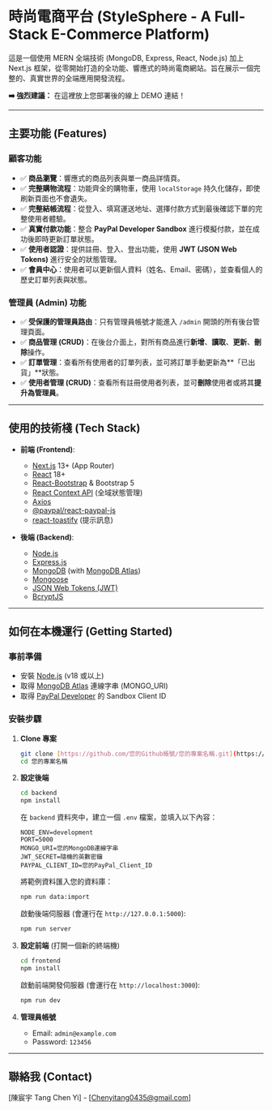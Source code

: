 # 時尚電商平台 (StyleSphere - A Full-Stack E-Commerce Platform)

這是一個使用 MERN 全端技術 (MongoDB, Express, React, Node.js) 加上 Next.js 框架，從零開始打造的全功能、響應式的時尚電商網站。旨在展示一個完整的、真實世界的全端應用開發流程。

**➡️ 強烈建議：** 在這裡放上您部署後的線上 DEMO 連結！

---
## 主要功能 (Features)

### 顧客功能
- ✅ **商品瀏覽**：響應式的商品列表與單一商品詳情頁。
- ✅ **完整購物流程**：功能齊全的購物車，使用 `localStorage` 持久化儲存，即使刷新頁面也不會遺失。
- ✅ **完整結帳流程**：從登入、填寫運送地址、選擇付款方式到最後確認下單的完整使用者體驗。
- ✅ **真實付款功能**：整合 **PayPal Developer Sandbox** 進行模擬付款，並在成功後即時更新訂單狀態。
- ✅ **使用者認證**：提供註冊、登入、登出功能，使用 **JWT (JSON Web Tokens)** 進行安全的狀態管理。
- ✅ **會員中心**：使用者可以更新個人資料（姓名、Email、密碼），並查看個人的歷史訂單列表與狀態。

### 管理員 (Admin) 功能
- ✅ **受保護的管理員路由**：只有管理員帳號才能進入 `/admin` 開頭的所有後台管理頁面。
- ✅ **商品管理 (CRUD)**：在後台介面上，對所有商品進行**新增**、**讀取**、**更新**、**刪除**操作。
- ✅ **訂單管理**：查看所有使用者的訂單列表，並可將訂單手動更新為**「已出貨」**狀態。
- ✅ **使用者管理 (CRUD)**：查看所有註冊使用者列表，並可**刪除**使用者或將其**提升為管理員**。

---

## 使用的技術棧 (Tech Stack)

* **前端 (Frontend)**:
    * [Next.js](https://nextjs.org/) 13+ (App Router)
    * [React](https://reactjs.org/) 18+
    * [React-Bootstrap](https://react-bootstrap.github.io/) & Bootstrap 5
    * [React Context API](https://reactjs.org/docs/context.html) (全域狀態管理)
    * [Axios](https://axios-http.com/)
    * [@paypal/react-paypal-js](https://www.npmjs.com/package/@paypal/react-paypal-js)
    * [react-toastify](https://fkhadra.github.io/react-toastify/introduction/) (提示訊息)

* **後端 (Backend)**:
    * [Node.js](https://nodejs.org/)
    * [Express.js](https://expressjs.com/)
    * [MongoDB](https://www.mongodb.com/) (with [MongoDB Atlas](https://www.mongodb.com/cloud/atlas))
    * [Mongoose](https://mongoosejs.com/)
    * [JSON Web Tokens (JWT)](https://jwt.io/)
    * [BcryptJS](https://github.com/dcodeIO/bcrypt.js)

---

## 如何在本機運行 (Getting Started)

### **事前準備**
* 安裝 [Node.js](https://nodejs.org/) (v18 或以上)
* 取得 [MongoDB Atlas](https://www.mongodb.com/cloud/atlas) 連線字串 (MONGO_URI)
* 取得 [PayPal Developer](https://developer.paypal.com/dashboard/) 的 Sandbox Client ID

### **安裝步驟**

1.  **Clone 專案**
    ```bash
    git clone [https://github.com/您的Github帳號/您的專案名稱.git](https://github.com/您的Github帳號/您的專案名稱.git)
    cd 您的專案名稱
    ```

2.  **設定後端**
    ```bash
    cd backend
    npm install
    ```
    在 `backend` 資料夾中，建立一個 `.env` 檔案，並填入以下內容：
    ```
    NODE_ENV=development
    PORT=5000
    MONGO_URI=您的MongoDB連線字串
    JWT_SECRET=隨機的英數密鑰
    PAYPAL_CLIENT_ID=您的PayPal_Client_ID
    ```
    將範例資料匯入您的資料庫：
    ```bash
    npm run data:import
    ```
    啟動後端伺服器 (會運行在 `http://127.0.0.1:5000`):
    ```bash
    npm run server
    ```

3.  **設定前端**
    (打開一個新的終端機)
    ```bash
    cd frontend
    npm install
    ```
    啟動前端開發伺服器 (會運行在 `http://localhost:3000`):
    ```bash
    npm run dev
    ```


4.  **管理員帳號**
    * Email: `admin@example.com`
    * Password: `123456`

---

## 聯絡我 (Contact)

[陳宸宇 Tang Chen Yi] - [Chenyitang0435@gmail.com] 
